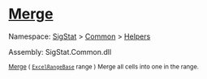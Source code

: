 # [Merge](./ExcelHelper-100663986.md)

Namespace: [SigStat]() > [Common](./../../README.md) > [Helpers](./../README.md)

Assembly: SigStat.Common.dll

<sub>[Merge](./ExcelHelper-100663986.md) ( [`ExcelRangeBase`](./ExcelHelper-100663986.md) range )         Merge all cells into one in the range.</sub>
